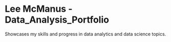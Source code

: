 # Lee McManus - Data_Analysis_Portfolio
Showcases my skills and progress in data analytics and data science topics.
